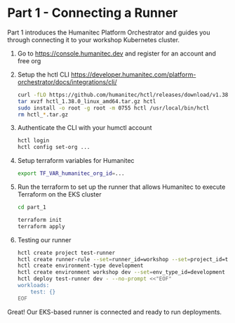 # Part 1 - Connecting a Runner

Part 1 introduces the Humanitec Platform Orchestrator and guides you through connecting it to your workshop Kubernetes cluster.

1. Go to <https://console.humanitec.dev> and register for an account and free org
2. Setup the hctl CLI <https://developer.humanitec.com/platform-orchestrator/docs/integrations/cli/>

    ```sh
    curl -fLO https://github.com/humanitec/hctl/releases/download/v1.38.0/hctl_1.38.0_linux_amd64.tar.gz
    tar xvzf hctl_1.38.0_linux_amd64.tar.gz hctl
    sudo install -o root -g root -m 0755 hctl /usr/local/bin/hctl
    rm hctl_*.tar.gz
    ```

3. Authenticate the CLI with your humctl account

    ```sh
    hctl login
    hctl config set-org ...
    ```

4. Setup terraform variables for Humanitec

    ```sh
    export TF_VAR_humanitec_org_id=...
    ```

5. Run the terraform to set up the runner that allows Humanitec to execute Terraform on the EKS cluster

    ```sh
    cd part_1

    terraform init
    terraform apply
    ```

6. Testing our runner

    ```sh
    hctl create project test-runner
    hctl create runner-rule --set=runner_id=workshop --set=project_id=test-runner
    hctl create environment-type development
    hctl create environment workshop dev --set=env_type_id=development
    hctl deploy test-runner dev - --no-prompt <<"EOF"
    workloads:
        test: {}
    EOF
    ```

Great! Our EKS-based runner is connected and ready to run deployments.
